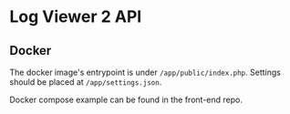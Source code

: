 # Log Viewer 2 API

## Docker

The docker image's entrypoint is under `/app/public/index.php`. Settings should be placed at `/app/settings.json`.

Docker compose example can be found in the front-end repo.